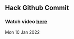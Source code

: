 
 ## Hack Github Commit 
 ### Watch video <a href="https://www.youtube.com">here</a> 
 Mon 10 Jan 2022 

